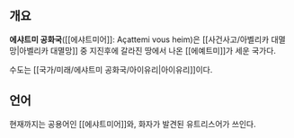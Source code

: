 
## 개요
**에샤트미 공화국**([[에샤트미어]]: Açattemi vous heim)은 [[사건사고/아벨리카 대멸망|아벨리카 대멸망]] 중 지진후에 갈라진 땅에서 나온 [[에예트미]]가 세운 국가다.

수도는 [[국가/미래/에샤트미 공화국/아이유리|아이유리]]이다.

## 언어

현재까지는 공용어인 [[에샤트미어]]와, 화자가 발견된 유트리스어가 쓰인다.
